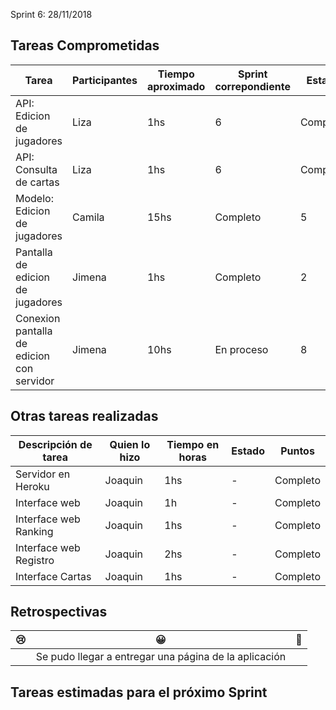 Sprint 6: 28/11/2018

## Tareas Comprometidas

|  Tarea | Participantes | Tiempo aproximado | Sprint correpondiente | Estado | Puntos |
|  ------ | ------ | ------ | ------ | ------ | ------ |
| API: Edicion de jugadores | Liza | 1hs | 6 | Completo | 2 |
| API: Consulta de cartas | Liza | 1hs | 6 | Completo | 2 |
| Modelo: Edicion de jugadores | Camila | 15hs | Completo | 5 |
| Pantalla de edicion de jugadores | Jimena | 1hs | Completo | 2 |
| Conexion pantalla de edicion con servidor | Jimena | 10hs | En proceso | 8 |

## Otras tareas realizadas

| Descripción de tarea | Quien lo hizo | Tiempo en horas | Estado | Puntos |
| ------ | ------ | ------ | ------ | ------ |
| Servidor en Heroku | Joaquin | 1hs | - | Completo | 1 |
| Interface web | Joaquin | 1h | - | Completo | 2 |
| Interface web Ranking  | Joaquin | 1hs | - | Completo | 2 |
| Interface web Registro | Joaquin | 2hs | - | Completo | 5 |
| Interface Cartas | Joaquin | 1hs | - | Completo | 2 |

## Retrospectivas

| 😢 | 😀 | 💫 |
| ------ | ------ | ------ |
|  | Se pudo llegar a entregar una página de la aplicación|  |

## Tareas estimadas para el próximo Sprint



